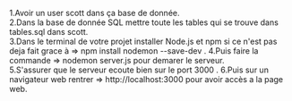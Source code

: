 1.Avoir un user scott dans ça base de donnée.  
2.Dans la base de donnée SQL mettre toute les tables qui se trouve dans tables.sql dans scott.  
3.Dans le terminal de votre projet installer Node.js et npm si ce n'est pas deja fait grace à => npm install nodemon --save-dev  .
4.Puis faire la commande => nodemon server.js    pour demarer le serveur.  
5.S'assurer que le serveur ecoute bien sur le port 3000 . 
6.Puis sur un navigateur web rentrer => http://localhost:3000     pour avoir accès a la page web.
